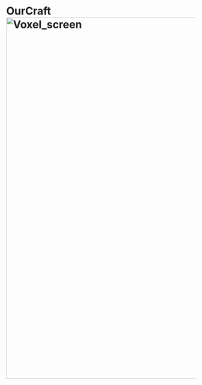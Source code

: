 # OurCraft<img width="960" alt="Voxel_screen" src="https://github.com/user-attachments/assets/53b9f3d3-b788-4c15-bd4f-8841dcf0c1dc" />
